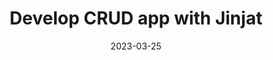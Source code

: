 ---
title: "Develop CRUD app with Jinjat"
description: ""
slug: develop-crud-app

authors: [buremba]

tags: [tutorial]
hide_table_of_contents: true

date: 2023-03-25
---